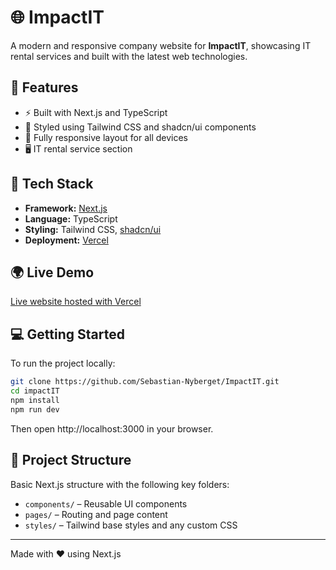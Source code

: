 # 🌐 ImpactIT

A modern and responsive company website for **ImpactIT**, showcasing IT rental services and built with the latest web technologies.

## 🚀 Features

- ⚡ Built with Next.js and TypeScript
- 🎨 Styled using Tailwind CSS and shadcn/ui components
- 📱 Fully responsive layout for all devices
- 🖥️ IT rental service section

## 🔧 Tech Stack

- **Framework:** [Next.js](https://nextjs.org/)
- **Language:** TypeScript
- **Styling:** Tailwind CSS, [shadcn/ui](https://ui.shadcn.com/)
- **Deployment:** [Vercel](https://vercel.com/)

## 🌍 Live Demo

[Live website hosted with Vercel](https://impact-it.vercel.app)

## 💻 Getting Started

To run the project locally:

```bash
git clone https://github.com/Sebastian-Nyberget/ImpactIT.git
cd impactIT
npm install
npm run dev
```

Then open http://localhost:3000 in your browser.

## 📁 Project Structure

Basic Next.js structure with the following key folders:
- `components/` – Reusable UI components
- `pages/` – Routing and page content
- `styles/` – Tailwind base styles and any custom CSS

---

Made with ❤️ using Next.js
